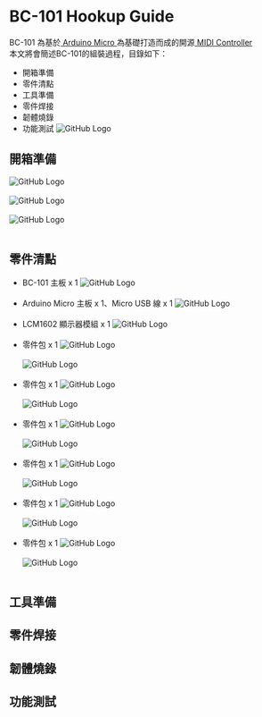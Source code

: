 # BC-101 Hookup Guide
BC-101 為基於[ Arduino Micro ](https://store.arduino.cc/usa/arduino-micro)為基礎打造而成的開源[ MIDI Controller ](https://en.wikipedia.org/wiki/MIDI_controller)<br>
本文將會簡述BC-101的組裝過程，目錄如下：
* 開箱準備
* 零件清點
* 工具準備
* 零件焊接
* 韌體燒錄
* 功能測試
![GitHub Logo](https://mainnolab.files.wordpress.com/2021/05/00.png?w=1024)
## 開箱準備
![GitHub Logo](https://mainnolab.files.wordpress.com/2021/05/01-2.jpg?w=1024)<br><br>
![GitHub Logo](https://mainnolab.files.wordpress.com/2021/05/02-3.jpg?w=1024)<br><br>
![GitHub Logo](https://mainnolab.files.wordpress.com/2021/05/03-3.jpg?w=1024)<br><br>
## 零件清點
* BC-101 主板 x 1
![GitHub Logo](https://mainnolab.files.wordpress.com/2021/05/04.jpg?w=1024)<br><br>
* Arduino Micro 主板 x 1、Micro USB 線 x 1
![GitHub Logo](https://mainnolab.files.wordpress.com/2021/05/05.jpg?w=1024)<br><br>
* LCM1602 顯示器模組 x 1
![GitHub Logo](https://mainnolab.files.wordpress.com/2021/05/06.jpg?w=1024)<br><br>
* 零件包 x 1
![GitHub Logo](https://mainnolab.files.wordpress.com/2021/05/07.jpg?w=1024)<br><br>
![GitHub Logo](https://mainnolab.files.wordpress.com/2021/05/08.jpg?w=1024)<br><br>
* 零件包 x 1
![GitHub Logo](https://mainnolab.files.wordpress.com/2021/05/09.jpg?w=1024)<br><br>
![GitHub Logo](https://mainnolab.files.wordpress.com/2021/05/10.jpg?w=1024)<br><br>
* 零件包 x 1
![GitHub Logo](https://mainnolab.files.wordpress.com/2021/05/11.jpg?w=1024)<br><br>
![GitHub Logo](https://mainnolab.files.wordpress.com/2021/05/12.jpg?w=1024)<br><br>
* 零件包 x 1
![GitHub Logo](https://mainnolab.files.wordpress.com/2021/05/13.jpg?w=1024)<br><br>
![GitHub Logo](https://mainnolab.files.wordpress.com/2021/05/14.jpg?w=1024)<br><br>
* 零件包 x 1
![GitHub Logo](https://mainnolab.files.wordpress.com/2021/05/15.jpg?w=1024)<br><br>
![GitHub Logo](https://mainnolab.files.wordpress.com/2021/05/16.jpg?w=1024)<br><br>
* 零件包 x 1
![GitHub Logo](https://mainnolab.files.wordpress.com/2021/05/17.jpg?w=1024)<br><br>
![GitHub Logo](https://mainnolab.files.wordpress.com/2021/05/18.jpg?w=1024)<br><br>
## 工具準備
## 零件焊接
## 韌體燒錄
## 功能測試
